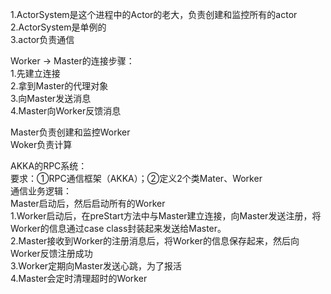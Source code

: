 1.ActorSystem是这个进程中的Actor的老大，负责创建和监控所有的actor<br/>
2.ActorSystem是单例的<br/>
3.actor负责通信

Worker -> Master的连接步骤：<br/>
1.先建立连接<br/>
2.拿到Master的代理对象<br/>
3.向Master发送消息<br/>
4.Master向Worker反馈消息

Master负责创建和监控Worker<br/>
Woker负责计算

AKKA的RPC系统：<br/>
要求：①RPC通信框架（AKKA）；②定义2个类Mater、Worker<br/>
通信业务逻辑：<br/>
Master启动后，然后启动所有的Worker<br/>
1.Worker启动后，在preStart方法中与Master建立连接，向Master发送注册，将Worker的信息通过case class封装起来发送给Master。<br/>
2.Master接收到Worker的注册消息后，将Worker的信息保存起来，然后向Worker反馈注册成功<br/>
3.Worker定期向Master发送心跳，为了报活<br/>
4.Master会定时清理超时的Worker<br/>
